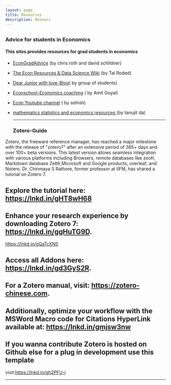```yaml
---
layout: page
title: Resources
description: Resourc
---
```


## 
 <h3>
  <span class="label label-primary"> Advice for students in Economics</span>
</h3>

#### This sites provides resources for grad students in economics
* <a href="https://sites.google.com/view/econgradadvice/">EconGradAdvice</a> (by chris roth and david schildner)
* <a href="https://www.visualizecuriosity.com/econ-wiki">The Econ Resources & Data Science Wiki</a> (by Tal Roded)
* <a href="http://eureka-wow.blogspot.com">Dear Junior with love-Blog</a>( by group of students)
* <a href="https://www.econschool.in">Econschool-Economics coaching</a> ( by Amit Goyal)
* <a href="https://www.youtube.com/@HoneyofKnowledge"> Econ Youtube channel</a> ( by ashish)
* <a href=" https://www.ctanujit.org/lecture-notes.html"> mathematics statistics and economics resources </a> (by tanujit da)

  ---
  <h3>
  <span class="label label-primary">  Zotero-Guide </span>
</h3>



Zotero, the freeware reference manager, has reached a major milestone with the release of "zotero7" after an extensive period of 365+ days and over 100+ beta versions. This latest version allows seamless integration with various platforms including Browsers, remote databases like zoofr, Markdown database Zettlr,Microsoft and Google products, overleaf, and Notero. Dr. Chinmaya S Rathore, former professor at IIFM, has shared a tutorial on Zotero 7. 

## Explore the tutorial here: https://lnkd.in/gHT8wH68

## Enhance your research experience by downloading Zotero 7: https://lnkd.in/ggHuTG9D. 
https://lnkd.in/gQaTcXN5

## Access all Addons here: https://lnkd.in/gd3GyS2R. 

## For a Zotero manual, visit: https://zotero-chinese.com. 

## Additionally, optimize your workflow with the MSWord Macro code for Citations HyperLink available at: https://lnkd.in/gmjsw3nw

## If you wanna contribute Zotero is hosted on Github else for a plug in development use this template
 visit:https://lnkd.in/gh2PFU-j 


---




  

